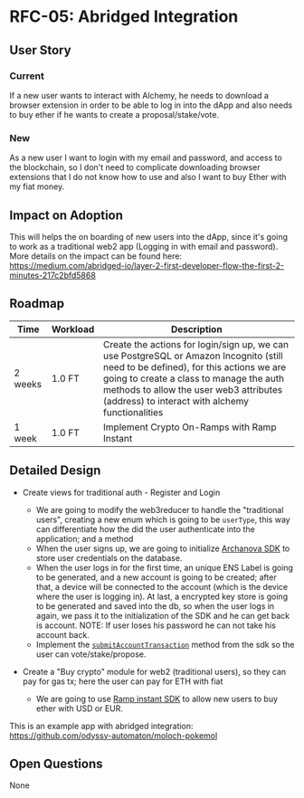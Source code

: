 # RFC-05: Abridged Integration

## User Story

### Current
If a new user wants to interact with Alchemy, he needs to download a browser extension in order to be able to log in into the dApp and also needs to buy ether if he wants to create a proposal/stake/vote.

### New 
As a new user I want to login with my email and password, and access to the blockchain, so I don't need to complicate downloading browser extensions that I do not know how to use and also I want to buy Ether with my fiat money.

## Impact on Adoption

This will helps the on boarding of new users into the dApp, since it's going to work as a traditional web2 app (Logging in with email and password).
More details on the impact can be found here: https://medium.com/abridged-io/layer-2-first-developer-flow-the-first-2-minutes-217c2bfd5868

## Roadmap

| Time | Workload | Description | 
|-|-|-|
| 2 weeks | 1.0 FT | Create the actions for login/sign up, we can use PostgreSQL or Amazon Incognito (still need to be defined), for this actions we are going to create a class to manage the auth methods to allow the user web3 attributes (address) to interact with alchemy functionalities |
| 1 week | 1.0 FT | Implement Crypto On-Ramps with Ramp Instant |

## Detailed Design

- Create views for traditional auth - Register and Login
  - We are going to modify the web3reducer to handle the "traditional users", creating a new enum which is going to be `userType`, this way can differentiate how the did the user authenticate into the application; and a method 
  - When the user signs up, we are going to initialize [Archanova SDK](https://github.com/netgum/archanova/blob/develop/docs/sdk/configuration.md) to store user credentials on the database.
  - When the user logs in for the first time, an unique ENS Label is going to be generated, and a new account is going to be created; after that, a device will be connected to the account (which is the device where the user is logging in). At last, a encrypted key store is going to be generated and saved into the db, so when the user logs in again, we pass it to the initialization of the SDK and he can get back is account. NOTE: If user loses his password he can not take his account back.
  - Implement the [`submitAccountTransaction`](https://playground.archanova.run/#send_account_transaction) method from the sdk so the user can vote/stake/propose.

- Create a "Buy crypto" module for web2 (traditional users), so they can pay for gas tx; here the user can pay for ETH with fiat
  - We are going to use [Ramp instant SDK](https://instant.ramp.network/) to allow new users to buy ether with USD or EUR.

This is an example app with abridged integration: https://github.com/odyssy-automaton/moloch-pokemol

## Open Questions

None